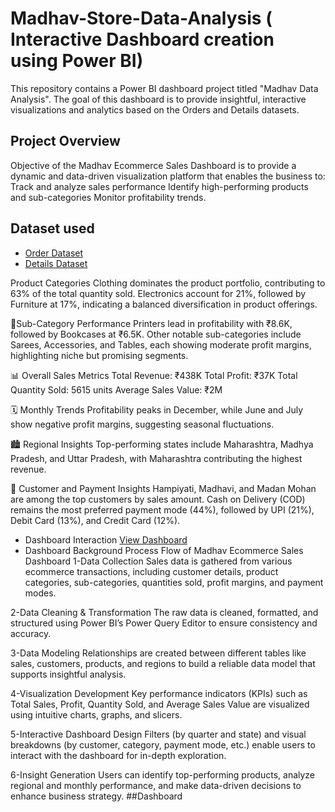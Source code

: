 #  Madhav-Store-Data-Analysis ( Interactive Dashboard creation using Power BI)
This repository contains a Power BI dashboard project titled "Madhav Data Analysis". The goal of this dashboard is to provide insightful, interactive visualizations and analytics based on the Orders and Details datasets.
## Project Overview
Objective of the Madhav Ecommerce Sales Dashboard is to provide a dynamic and data-driven visualization platform that enables the business to:
Track and analyze sales performance
Identify high-performing products and sub-categories
Monitor profitability trends.
## Dataset used
- <a href ="https://github.com/abhinishmishra/Data-Analysis-Dashboard/blob/main/Orders.csv">Order Dataset</a>
- <a href ="https://github.com/abhinishmishra/Data-Analysis-Dashboard/blob/main/Details.csv">Details Dataset</a>

Product Categories
Clothing dominates the product portfolio, contributing to 63% of the total quantity sold.
Electronics account for 21%, followed by Furniture at 17%, indicating a balanced diversification in product offerings.

🧾Sub-Category Performance
Printers lead in profitability with ₹8.6K, followed by Bookcases at ₹6.5K.
Other notable sub-categories include Sarees, Accessories, and Tables, each showing moderate profit margins, highlighting niche but promising segments.

📊 Overall Sales Metrics
Total Revenue: ₹438K
Total Profit: ₹37K
Total Quantity Sold: 5615 units
Average Sales Value: ₹2M

🗓️ Monthly Trends
Profitability peaks in December, while June and July show negative profit margins, suggesting seasonal fluctuations.

🏙️ Regional Insights
Top-performing states include Maharashtra, Madhya Pradesh, and Uttar Pradesh, with Maharashtra contributing the highest revenue.

👥 Customer and Payment Insights
Hampiyati, Madhavi, and Madan Mohan are among the top customers by sales amount.
Cash on Delivery (COD) remains the most preferred payment mode (44%), followed by UPI (21%), Debit Card (13%), and Credit Card (12%).

- Dashboard Interaction <a href ="https://github.com/abhinishmishra/Data-Analysis-Dashboard/blob/main/Screenshot%202025-04-07%20214734.png">View Dashboard </a>
- Dashboard Background<a href ="https://github.com/abhinishmishra/Data-Analysis-Dashboard/blob/main/dark-gradient.jpg"></a>
Process Flow of Madhav Ecommerce Sales Dashboard
1-Data Collection
Sales data is gathered from various ecommerce transactions, including customer details, product categories, sub-categories, quantities sold, profit margins, and payment modes.

2-Data Cleaning & Transformation
The raw data is cleaned, formatted, and structured using Power BI’s Power Query Editor to ensure consistency and accuracy.

3-Data Modeling
Relationships are created between different tables like sales, customers, products, and regions to build a reliable data model that supports insightful analysis.

4-Visualization Development
Key performance indicators (KPIs) such as Total Sales, Profit, Quantity Sold, and Average Sales Value are visualized using intuitive charts, graphs, and slicers.

5-Interactive Dashboard Design
Filters (by quarter and state) and visual breakdowns (by customer, category, payment mode, etc.) enable users to interact with the dashboard for in-depth exploration.

6-Insight Generation
Users can identify top-performing products, analyze regional and monthly performance, and make data-driven decisions to enhance business strategy.
##Dashboard
<a href ="https://github.com/abhinishmishra/Data-Analysis-Dashboard/blob/main/Screenshot%202025-04-07%20214734.png"></a>



